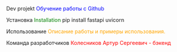 Dev projekt <span style="color:blue">
Обучение работы с Github

Установка <span style="color:green">Installation</span>
pip install fastapi uvicorn

Использование <span style="color:orange">
Описание работы и примеры использования.

Команда разработчиков <span style="color:red">
Колесников Артур Сергеевич - бэкенд
